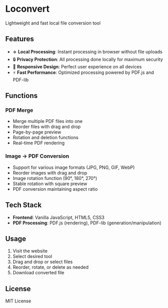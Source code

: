 # Loconvert

Lightweight and fast local file conversion tool

## Features

- ✈️ **Local Processing**: Instant processing in browser without file uploads
- 🔒 **Privacy Protection**: All processing done locally for maximum security
- 📱 **Responsive Design**: Perfect user experience on all devices
- ⚡ **Fast Performance**: Optimized processing powered by PDF.js and PDF-lib

## Functions

### PDF Merge
- Merge multiple PDF files into one
- Reorder files with drag and drop
- Page-by-page preview
- Rotation and deletion functions
- Real-time PDF rendering

### Image → PDF Conversion
- Support for various image formats (JPG, PNG, GIF, WebP)
- Reorder images with drag and drop  
- Image rotation function (90°, 180°, 270°)
- Stable rotation with square preview
- PDF conversion maintaining aspect ratio

## Tech Stack

- **Frontend**: Vanilla JavaScript, HTML5, CSS3
- **PDF Processing**: PDF.js (rendering), PDF-lib (generation/manipulation)

## Usage

1. Visit the website
2. Select desired tool
3. Drag and drop or select files
4. Reorder, rotate, or delete as needed
5. Download converted file

## License

MIT License